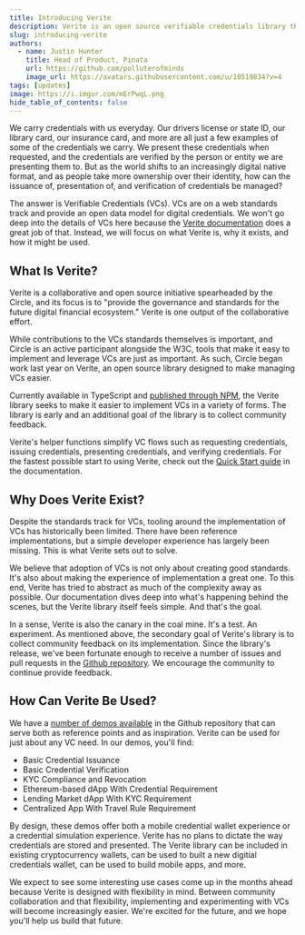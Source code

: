 ```yaml
---
title: Introducing Verite
description: Verite is an open source verifiable credentials library that makes it easy to issue, present, and verify credentials.
slug: introducing-verite
authors:
  - name: Justin Hunter
    title: Head of Product, Pinata
    url: https://github.com/polluterofminds
    image_url: https://avatars.githubusercontent.com/u/10519834?v=4
tags: [updates]
image: https://i.imgur.com/mErPwqL.png
hide_table_of_contents: false
---
```


We carry credentials with us everyday. Our drivers license or state ID, our library card, our insurance card, and more are all just a few examples of some of the credentials we carry. We present these credentials when requested, and the credentials are verified by the person or entity we are presenting them to. But as the world shifts to an increasingly digital native format, and as people take more ownership over their identity, how can the issuance of, presentation of, and verification of credentials be managed?

<!--truncate-->

The answer is Verifiable Credentials (VCs). VCs are on a web standards track and provide an open data model for digital credentials. We won't go deep into the details of VCs here because the [Verite documentation](../docs/../verite/) does a great job of that. Instead, we will focus on what Verite is, why it exists, and how it might be used.

## What Is Verite?

Verite is a collaborative and open source initiative spearheaded by the Circle, and its focus is to "provide the governance and standards for the future digital financial ecosystem." Verite is one output of the collaborative effort.

While contributions to the VCs standards themselves is important, and Circle is an active participant alongside the W3C, tools that make it easy to implement and leverage VCs are just as important. As such, Circle began work last year on Verite, an open source library designed to make managing VCs easier.

Currently available in TypeScript and [published through NPM](https://www.npmjs.com/package/verite), the Verite library seeks to make it easier to implement VCs in a variety of forms. The library is early and an additional goal of the library is to collect community feedback.

Verite's helper functions simplify VC flows such as requesting credentials, issuing credentials, presenting credentials, and verifying credentials. For the fastest possible start to using Verite, check out the [Quick Start guide](../docs/../verite/quick_start) in the documentation.

## Why Does Verite Exist?

Despite the standards track for VCs, tooling around the implementation of VCs has historically been limited. There have been reference implementations, but a simple developer experience has largely been missing. This is what Verite sets out to solve.

We believe that adoption of VCs is not only about creating good standards. It's also about making the experience of implementation a great one. To this end, Verite has tried to abstract as much of the complexity away as possible. Our documentation dives deep into what's happening behind the scenes, but the Verite library itself feels simple. And that's the goal.

In a sense, Verite is also the canary in the coal mine. It's a test. An experiment. As mentioned above, the secondary goal of Verite's library is to collect community feedback on its implementation. Since the library's release, we've been fortunate enough to receive a number of issues and pull requests in the [Github repository](https://github.com/circlefin/verite). We encourage the community to continue provide feedback.

## How Can Verite Be Used?

We have a [number of demos available](https://github.com/circlefin/verite/tree/main/packages/e2e-demo/pages/demos) in the Github repository that can serve both as reference points and as inspiration. Verite can be used for just about any VC need. In our demos, you'll find:

- Basic Credential Issuance
- Basic Credential Verification
- KYC Compliance and Revocation
- Ethereum-based dApp With Credential Requirement
- Lending Market dApp With KYC Requirement
- Centralized App With Travel Rule Requirement

By design, these demos offer both a mobile credential wallet experience or a credential simulation experience. Verite has no plans to dictate the way credentials are stored and presented. The Verite library can be included in existing cryptocurrency wallets, can be used to built a new digitial credentials wallet, can be used to build mobile apps, and more.

We expect to see some interesting use cases come up in the months ahead because Verite is designed with flexibility in mind. Between community collaboration and that flexibility, implementing and experimenting with VCs will become increasingly easier. We're excited for the future, and we hope you'll help us build that future.
